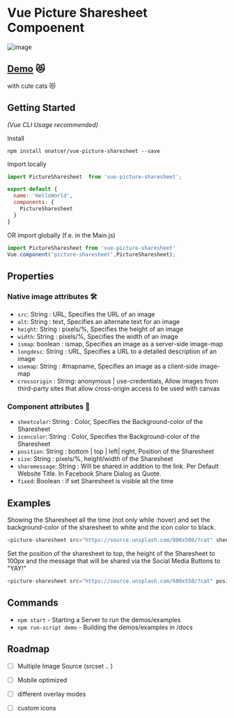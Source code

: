 # Vue Picture Sharesheet Compoenent
![image](https://thumbs.gfycat.com/KindSourHammerkop-size_restricted.gif)

## [Demo](https://onatcer.github.io/vue-picture-sharesheet/) 😻
with cute cats 😻

## Getting Started
*(Vue CLI Usage recommended)*

Install
```shell
npm install onatcer/vue-picture-sharesheet --save
```

Import locally
```javascript
import PictureSharesheet  from 'vue-picture-sharesheet';

export default {
  name: 'HelloWorld',
  components: {
    PictureSharesheet
  }
}
```

OR import globally (f.e. in the Main.js)
```javascript
import PictureSharesheet from 'vue-picture-sharesheet'
Vue.component('picture-sharesheet',PictureSharesheet);
```



## Properties
### Native image attributes 🛠
  - `src`: String : URL, Specifies the URL of an image
  - `alt`: String : text, Specifies an alternate text for an image
  - `height`: String : pixels/%, Specifies the height of an image
  - `width`: String : pixels/%, Specifies the width of an image
  - `ismap`: boolean : ismap, Specifies an image as a server-side image-map
  - `longdesc`: String : URL, Specifies a URL to a detailed description of an image
  - `usemap`: String : #mapname, Specifies an image as a client-side image-map
  - `crossorigin` : String:  anonymous | use-credentials, Allow images from third-party sites that allow cross-origin access to be used with canvas

### Component attributes 🎨
  - `sheetcolor`: String : Color, Specifies the Background-color of the Sharesheet
  - `iconcolor`: String : Color, Specifies the Background-color of the Sharesheet
  - `position`: String : bottom | top | left| right, Position of the Sharesheet
  - `size`: String : pixels/%, height/width of the Sharesheet
  - `sharemessage`: String : Will be shared in addition to the link. Per Default Website Title. In Facebook Share Dialog as Quote.
  - `fixed`: Boolean : if set Sharesheet is visible all the time

## Examples

Showing the Sharesheet all the time (not only while :hover) and set the background-color of the sharesheet to white and the icon color to black.
```javascript
<picture-sharesheet src="https://source.unsplash.com/800x500/?cat" sheetcolor="#FFF" iconcolor="#000" fixed/>
```

Set the position of the sharesheet to top, the height of the Sharesheet to 100px and the message that will be shared via the Social Media Buttons to "YAY!"
```javascript
<picture-sharesheet src="https://source.unsplash.com/600x550/?cat" position="top" size="100px" sharemessage="YAY!"/>
```

## Commands
- `npm start` - Starting a Server to run the demos/examples
- `npm run-script demo` - Building the demos/examples in /docs

<!---
## Commands from the Boilerplate
- `npm run clean` - Remove `lib/` directory
- `npm test` - Run tests with linting and coverage results.
- `npm test:only` - Run tests without linting or coverage.
- `npm test:watch` - You can even re-run tests on file changes!
- `npm test:prod` - Run tests with minified code.
- `npm run test:examples` - Test written examples on pure JS for better understanding module usage.
- `npm run lint` - Run ESlint with airbnb-config
- `npm run cover` - Get coverage report for your code.
- `npm run build` - Babel will transpile ES6 => ES5 and minify the code.
- `npm run prepublish` - Hook for npm. Do all the checks before publishing your module.
-->
## Roadmap
- [ ] Multiple Image Source (srcset .. )
- [ ] Mobile optimized
- [ ] different overlay modes
- [ ] custom icons



